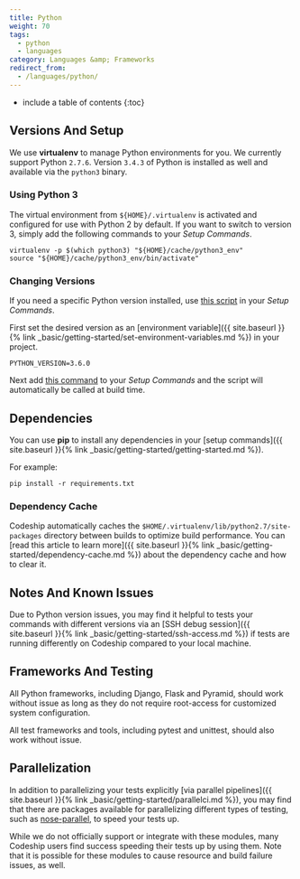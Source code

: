 ```yaml
---
title: Python
weight: 70
tags:
  - python
  - languages
category: Languages &amp; Frameworks
redirect_from:
  - /languages/python/
---
```


* include a table of contents
{:toc}

## Versions And Setup

We use **virtualenv** to manage Python environments for you. We currently support Python `2.7.6`. Version `3.4.3` of Python is installed as well and available via the `python3` binary.

### Using Python 3

The virtual environment from `${HOME}/.virtualenv` is activated and configured for use with Python 2 by default. If you want to switch to version 3, simply add the following commands to your _Setup Commands_.

```shell
virtualenv -p $(which python3) "${HOME}/cache/python3_env"
source "${HOME}/cache/python3_env/bin/activate"
```

### Changing Versions

If you need a specific Python version installed, use [this script](https://github.com/codeship/scripts/blob/master/languages/python.sh) in your _Setup Commands_.

First set the desired version as an [environment variable]({{ site.baseurl }}{% link _basic/getting-started/set-environment-variables.md %}) in your project.

```shell
PYTHON_VERSION=3.6.0
```

Next add [this command](https://github.com/codeship/scripts/blob/master/languages/python.sh#L10) to your _Setup Commands_ and the script will automatically be called at build time.


## Dependencies

You can use **pip** to install any dependencies in your [setup commands]({{ site.baseurl }}{% link _basic/getting-started/getting-started.md %}).

For example:

```shell
pip install -r requirements.txt
```

### Dependency Cache

Codeship automatically caches the `$HOME/.virtualenv/lib/python2.7/site-packages` directory between builds to optimize build performance. You can [read this article to learn more]({{ site.baseurl }}{% link _basic/getting-started/dependency-cache.md %}) about the dependency cache and how to clear it.

## Notes And Known Issues

Due to Python version issues, you may find it helpful to tests your commands with different versions via an [SSH debug session]({{ site.baseurl }}{% link _basic/getting-started/ssh-access.md %}) if tests are running differently on Codeship compared to your local machine.

## Frameworks And Testing

All Python frameworks, including Django, Flask and Pyramid, should work without issue as long as they do not require root-access for customized system configuration.

All test frameworks and tools, including pytest and unittest, should also work without issue.

## Parallelization

In addition to parallelizing your tests explicitly [via parallel pipelines]({{ site.baseurl }}{% link _basic/getting-started/parallelci.md %}), you may find that there are packages available for parallelizing different types of testing, such as [nose-parallel](https://pypi.python.org/pypi/nose-parallel), to speed your tests up.

While we do not officially support or integrate with these modules, many Codeship users find success speeding their tests up by using them. Note that it is possible for these modules to cause resource and build failure issues, as well.
